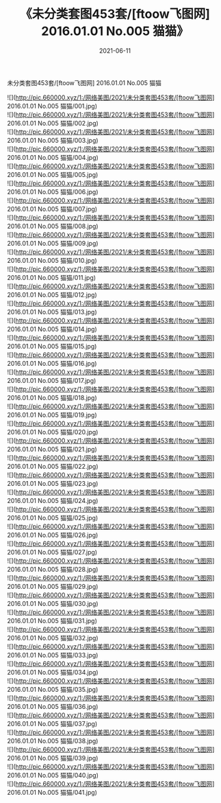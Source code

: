 ﻿---
layout: post
title:  《未分类套图453套/[ftoow飞图网] 2016.01.01 No.005 猫猫》
date:   2021-06-11
img: http://pic.660000.xyz/1:/网络美图/2021/未分类套图453套/[ftoow飞图网] 2016.01.01 No.005 猫猫/000.jpg
categories: [美女, 清纯, 唯美]
---

未分类套图453套/[ftoow飞图网] 2016.01.01 No.005 猫猫

 ![](http://pic.660000.xyz/1:/网络美图/2021/未分类套图453套/[ftoow飞图网] 2016.01.01 No.005 猫猫/001.jpg) <br>![](http://pic.660000.xyz/1:/网络美图/2021/未分类套图453套/[ftoow飞图网] 2016.01.01 No.005 猫猫/002.jpg) <br>![](http://pic.660000.xyz/1:/网络美图/2021/未分类套图453套/[ftoow飞图网] 2016.01.01 No.005 猫猫/003.jpg) <br>![](http://pic.660000.xyz/1:/网络美图/2021/未分类套图453套/[ftoow飞图网] 2016.01.01 No.005 猫猫/004.jpg) <br>![](http://pic.660000.xyz/1:/网络美图/2021/未分类套图453套/[ftoow飞图网] 2016.01.01 No.005 猫猫/005.jpg) <br>![](http://pic.660000.xyz/1:/网络美图/2021/未分类套图453套/[ftoow飞图网] 2016.01.01 No.005 猫猫/006.jpg) <br>![](http://pic.660000.xyz/1:/网络美图/2021/未分类套图453套/[ftoow飞图网] 2016.01.01 No.005 猫猫/007.jpg) <br>![](http://pic.660000.xyz/1:/网络美图/2021/未分类套图453套/[ftoow飞图网] 2016.01.01 No.005 猫猫/008.jpg) <br>![](http://pic.660000.xyz/1:/网络美图/2021/未分类套图453套/[ftoow飞图网] 2016.01.01 No.005 猫猫/009.jpg) <br>![](http://pic.660000.xyz/1:/网络美图/2021/未分类套图453套/[ftoow飞图网] 2016.01.01 No.005 猫猫/010.jpg) <br>![](http://pic.660000.xyz/1:/网络美图/2021/未分类套图453套/[ftoow飞图网] 2016.01.01 No.005 猫猫/011.jpg) <br>![](http://pic.660000.xyz/1:/网络美图/2021/未分类套图453套/[ftoow飞图网] 2016.01.01 No.005 猫猫/012.jpg) <br>![](http://pic.660000.xyz/1:/网络美图/2021/未分类套图453套/[ftoow飞图网] 2016.01.01 No.005 猫猫/013.jpg) <br>![](http://pic.660000.xyz/1:/网络美图/2021/未分类套图453套/[ftoow飞图网] 2016.01.01 No.005 猫猫/014.jpg) <br>![](http://pic.660000.xyz/1:/网络美图/2021/未分类套图453套/[ftoow飞图网] 2016.01.01 No.005 猫猫/015.jpg) <br>![](http://pic.660000.xyz/1:/网络美图/2021/未分类套图453套/[ftoow飞图网] 2016.01.01 No.005 猫猫/016.jpg) <br>![](http://pic.660000.xyz/1:/网络美图/2021/未分类套图453套/[ftoow飞图网] 2016.01.01 No.005 猫猫/017.jpg) <br>![](http://pic.660000.xyz/1:/网络美图/2021/未分类套图453套/[ftoow飞图网] 2016.01.01 No.005 猫猫/018.jpg) <br>![](http://pic.660000.xyz/1:/网络美图/2021/未分类套图453套/[ftoow飞图网] 2016.01.01 No.005 猫猫/019.jpg) <br>![](http://pic.660000.xyz/1:/网络美图/2021/未分类套图453套/[ftoow飞图网] 2016.01.01 No.005 猫猫/020.jpg) <br>![](http://pic.660000.xyz/1:/网络美图/2021/未分类套图453套/[ftoow飞图网] 2016.01.01 No.005 猫猫/021.jpg) <br>![](http://pic.660000.xyz/1:/网络美图/2021/未分类套图453套/[ftoow飞图网] 2016.01.01 No.005 猫猫/022.jpg) <br>![](http://pic.660000.xyz/1:/网络美图/2021/未分类套图453套/[ftoow飞图网] 2016.01.01 No.005 猫猫/023.jpg) <br>![](http://pic.660000.xyz/1:/网络美图/2021/未分类套图453套/[ftoow飞图网] 2016.01.01 No.005 猫猫/024.jpg) <br>![](http://pic.660000.xyz/1:/网络美图/2021/未分类套图453套/[ftoow飞图网] 2016.01.01 No.005 猫猫/025.jpg) <br>![](http://pic.660000.xyz/1:/网络美图/2021/未分类套图453套/[ftoow飞图网] 2016.01.01 No.005 猫猫/026.jpg) <br>![](http://pic.660000.xyz/1:/网络美图/2021/未分类套图453套/[ftoow飞图网] 2016.01.01 No.005 猫猫/027.jpg) <br>![](http://pic.660000.xyz/1:/网络美图/2021/未分类套图453套/[ftoow飞图网] 2016.01.01 No.005 猫猫/028.jpg) <br>![](http://pic.660000.xyz/1:/网络美图/2021/未分类套图453套/[ftoow飞图网] 2016.01.01 No.005 猫猫/029.jpg) <br>![](http://pic.660000.xyz/1:/网络美图/2021/未分类套图453套/[ftoow飞图网] 2016.01.01 No.005 猫猫/030.jpg) <br>![](http://pic.660000.xyz/1:/网络美图/2021/未分类套图453套/[ftoow飞图网] 2016.01.01 No.005 猫猫/031.jpg) <br>![](http://pic.660000.xyz/1:/网络美图/2021/未分类套图453套/[ftoow飞图网] 2016.01.01 No.005 猫猫/032.jpg) <br>![](http://pic.660000.xyz/1:/网络美图/2021/未分类套图453套/[ftoow飞图网] 2016.01.01 No.005 猫猫/033.jpg) <br>![](http://pic.660000.xyz/1:/网络美图/2021/未分类套图453套/[ftoow飞图网] 2016.01.01 No.005 猫猫/034.jpg) <br>![](http://pic.660000.xyz/1:/网络美图/2021/未分类套图453套/[ftoow飞图网] 2016.01.01 No.005 猫猫/035.jpg) <br>![](http://pic.660000.xyz/1:/网络美图/2021/未分类套图453套/[ftoow飞图网] 2016.01.01 No.005 猫猫/036.jpg) <br>![](http://pic.660000.xyz/1:/网络美图/2021/未分类套图453套/[ftoow飞图网] 2016.01.01 No.005 猫猫/037.jpg) <br>![](http://pic.660000.xyz/1:/网络美图/2021/未分类套图453套/[ftoow飞图网] 2016.01.01 No.005 猫猫/038.jpg) <br>![](http://pic.660000.xyz/1:/网络美图/2021/未分类套图453套/[ftoow飞图网] 2016.01.01 No.005 猫猫/039.jpg) <br>![](http://pic.660000.xyz/1:/网络美图/2021/未分类套图453套/[ftoow飞图网] 2016.01.01 No.005 猫猫/040.jpg) <br>![](http://pic.660000.xyz/1:/网络美图/2021/未分类套图453套/[ftoow飞图网] 2016.01.01 No.005 猫猫/041.jpg) <br>